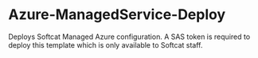 # Azure-ManagedService-Deploy
Deploys Softcat Managed Azure configuration. A SAS token is required to deploy this template which is only available to Softcat staff.
